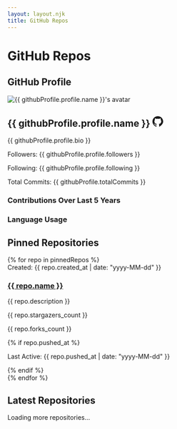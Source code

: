 ```yaml
---
layout: layout.njk
title: GitHub Repos
---
```

# GitHub Repos

## GitHub Profile
<div class="profile-card">
  <img src="{{ githubProfile.profile.avatar_url }}" alt="{{ githubProfile.profile.name }}'s avatar" class="profile-picture"/>
  <div class="profile-info">
    <h2>
      {{ githubProfile.profile.name }}
      <!-- GitHub Profile Link -->
      <a href="https://github.com/{{ githubProfile.profile.login }}" target="_blank" class="github-link" aria-label="Visit GitHub Profile">
        <!-- GitHub Icon SVG -->
        <svg xmlns="http://www.w3.org/2000/svg" width="24" height="24" fill="currentColor" class="github-icon" viewBox="0 0 24 24">
          <path d="M12,0.296C5.373,0.296,0,5.668,0,12.3c0,5.303,3.438,9.8,8.205,11.387c0.6,0.111,0.82-0.261,0.82-0.577c0-0.285-0.01-1.04-0.016-2.04c-3.338,0.725-4.042-1.61-4.042-1.61C4.422,18.07,3.633,17.7,3.633,17.7c-1.087-0.744,0.083-0.729,0.083-0.729c1.205,0.084,1.84,1.234,1.84,1.234c1.07,1.836,2.809,1.305,3.495,0.997c0.108-0.775,0.418-1.305,0.76-1.605c-2.665-0.3-5.466-1.334-5.466-5.93c0-1.31,0.469-2.38,1.235-3.22c-0.124-0.303-0.535-1.523,0.117-3.176c0,0,1.008-0.322,3.3,1.23c0.96-0.267,1.98-0.4,3-0.405c1.02,0.005,2.04,0.138,3,0.405c2.28-1.552,3.285-1.23,3.285-1.23c0.653,1.653,0.242,2.873,0.118,3.176c0.77,0.84,1.233,1.91,1.233,3.22c0,4.61-2.807,5.625-5.479,5.92c0.43,0.372,0.823,1.102,0.823,2.222c0,1.606-0.014,2.896-0.014,3.286c0,0.315,0.216,0.694,0.826,0.576C20.565,21.1,24,16.596,24,12.3C24,5.668,18.627,0.296,12,0.296z"/>
        </svg>
      </a>
    </h2>
    <p>{{ githubProfile.profile.bio }}</p>
    <p>Followers: {{ githubProfile.profile.followers }}</p>
    <p>Following: {{ githubProfile.profile.following }}</p>
    <p>Total Commits: {{ githubProfile.totalCommits }}</p>
  </div>
</div>

<div class="graphs">
  <div class="graph-container">
    <h3>Contributions Over Last 5 Years</h3>
    <canvas id="contributionsChart"></canvas>
  </div>
  <div class="graph-container">
    <h3>Language Usage</h3>
    <canvas id="languagePieChart"></canvas>
  </div>
</div>

## Pinned Repositories
<div class="timeline pinned">
  {% for repo in pinnedRepos %}
  <div class="timeline-item">
    <span class="timeline-date">Created: {{ repo.created_at | date: "yyyy-MM-dd" }}</span>
    <h3><a href="{{ repo.html_url }}" target="_blank">{{ repo.name }}</a></h3>
    <p>{{ repo.description }}</p>
    <p class="star">{{ repo.stargazers_count }}</p>
    <p class="fork">{{ repo.forks_count }}</p>
    {% if repo.pushed_at %}
    <p class="active">Last Active: {{ repo.pushed_at | date: "yyyy-MM-dd" }}</p>
    {% endif %}
  </div>
  {% endfor %}
</div>

## Latest Repositories
<div class="timeline latest" id="latest-repos-container">
  <!-- Repositories will be loaded here -->
</div>

<!-- Repository Data -->
<script id="repo-data" type="application/json">
{{ latestRepos | jsonify }}
</script>

<!-- Add Loader -->
<div class="loader" id="loader">Loading more repositories...</div>

<!-- Lazy Load Script -->
<script>
  const repoContainer = document.getElementById('latest-repos-container');
  const repoData = JSON.parse(document.getElementById('repo-data').textContent);
  const reposPerLoad = 6;
  let currentIndex = 0;

  function loadRepos() {
    const reposToLoad = repoData.slice(currentIndex, currentIndex + reposPerLoad);
    reposToLoad.forEach((repo, index) => {
      setTimeout(() => {
        const repoItem = document.createElement('div');
        repoItem.classList.add('timeline-item', 'fade-in'); // Add 'fade-in' class for animation
        
        repoItem.innerHTML = `
          <span class="timeline-date">Created: ${new Date(repo.created_at).toISOString().split('T')[0]}</span>
          <h3><a href="${repo.html_url}" target="_blank">${repo.name}</a></h3>
          <p>${repo.description || 'No description available.'}</p>
          <p class="star">${repo.stargazers_count}</p>
          <p class="fork">${repo.forks_count}</p>
          ${repo.pushed_at ? `<p class="active">Last Active: ${new Date(repo.pushed_at).toISOString().split('T')[0]}</p>` : ''}
        `;
        
        repoContainer.appendChild(repoItem);
      }, index * 100); // Delay each item by 100ms
    });
    currentIndex += reposPerLoad;
    
    if (currentIndex >= repoData.length) {
      document.getElementById('loader').style.display = 'none';
      window.removeEventListener('scroll', handleScroll);
    }
  }

  function handleScroll() {
    if (window.innerHeight + window.scrollY >= document.body.offsetHeight - 500) {
      if (currentIndex < repoData.length) {
        loadRepos();
      }
    }
  }

  window.addEventListener('scroll', handleScroll);

  // Initial Load
  loadRepos();

  // Contributions Chart
  const contributionsData = {{ contributionsData | jsonify }};
  const ctxContributions = document.getElementById('contributionsChart').getContext('2d');
  const contributionsChart = new Chart(ctxContributions, {
    type: 'line', // Changed from 'bar' to 'line'
    data: {
      labels: contributionsData.labels,
      datasets: [{
        label: 'Commits',
        data: contributionsData.data,
        fill: false,
        borderColor: 'rgba(54, 162, 235, 1)',
        tension: 0.1
      }]
    },
    options: {
      responsive: true,
      scales: {
        x: { 
          display: true, 
          title: { display: true, text: 'Year' } 
        },
        y: { 
          display: true, 
          title: { display: true, text: 'Number of Commits' },
          beginAtZero: true
        }
      },
      plugins: {
        legend: {
          display: true,
          position: 'top',
        },
        tooltip: {
          enabled: true,
        }
      }
    }
  });

  // Language Pie Chart
  const languageData = {{ languageStats | jsonify }};
  
  // Calculate total bytes
  const totalBytes = Object.values(languageData).reduce((a, b) => a + b, 0);
  
  // Calculate percentage for each language
  const languagePercentages = Object.fromEntries(
    Object.entries(languageData).map(([lang, bytes]) => [lang, ((bytes / totalBytes) * 100).toFixed(2)])
  );

  const ctxLanguages = document.getElementById('languagePieChart').getContext('2d');
  const languagePieChart = new Chart(ctxLanguages, {
    type: 'pie',
    data: {
      labels: Object.keys(languagePercentages),
      datasets: [{
        data: Object.values(languagePercentages),
        backgroundColor: [
          '#FF6384', '#36A2EB', '#FFCE56', '#4BC0C0',
          '#9966FF', '#FF9F40', '#E7E9ED', '#76A346'
        ],
      }]
    },
    options: {
      responsive: true,
      plugins: {
        legend: {
          position: 'right',
        },
        tooltip: {
          callbacks: {
            label: function(context) {
              const label = context.label || '';
              const value = context.parsed || 0;
              return `${label}: ${value}%`;
            }
          }
        }
      }
    }
  });
</script>